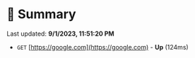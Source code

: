 # 📖 Summary
Last updated: **9/1/2023, 11:51:20 PM**

- `GET` [https://google.com](https://google.com) - **Up** (124ms)
